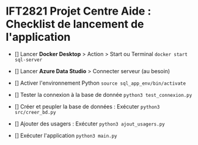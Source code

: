 # IFT2821 Projet Centre Aide : Checklist de lancement de l'application

- [] Lancer **Docker Desktop** > Action > Start ou Terminal `docker start sql-server`

- [] Lancer **Azure Data Studio** > Connecter serveur (au besoin)

- [] Activer l'environnement Python `source sql_app_env/bin/activate`

- [] Tester la connexion à la base de donnée `python3 test_connexion.py`

- [] Créer et peupler la base de données : Exécuter `python3 src/creer_bd.py`

- [] Ajouter des usagers : Exécuter `python3 ajout_usagers.py`

- [] Exécuter l'application `python3 main.py`
